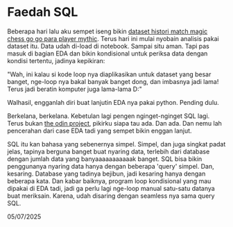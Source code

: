# Faedah SQL

Beberapa hari lalu aku sempet iseng bikin [dataset histori match magic chess go go para player mythic](https://github.com/dinanabila/mcgg-matches-dataset). Terus hari ini mulai nyobain analisis pakai dataset itu. Data udah di-load di notebook. Sampai situ aman. Tapi pas masuk di bagian EDA dan bikin kondisional untuk periksa data dengan kondisi tertentu, jadinya kepikiran:

"Wah, ini kalau si kode loop nya diaplikasikan untuk dataset yang besar banget, nge-loop nya bakal banyak banget dong, dan imbasnya jadi lama! Terus jadi beratin komputer juga lama-lama D:"

Walhasil, engganlah diri buat lanjutin EDA nya pakai python. Pending dulu. 

Berkelana, berkelana. Kebetulan lagi pengen nginget-nginget SQL lagi. Terus bukan [the odin project](https://www.theodinproject.com/lessons/node-path-databases-databases-and-sql#the-worlds-fastest-semi-complete-explanation-of-sql), pikirku siapa tau ada. Dan ada. Dan nemu lah pencerahan dari case EDA tadi yang sempet bikin enggan lanjut. 

SQL itu kan bahasa yang sebenernya simpel. Simpel, dan juga singkat padat jelas, tapinya berguna banget buat nyaring data, terlebih dari database dengan jumlah data yang banyaaaaaaaaaaak banget. SQL bisa bikin penggunanya nyaring data hanya dengan beberapa 'query' simpel. Dan, kesaring. Database yang tadinya bejibun, jadi kesaring hanya dengan beberapa kata. Dan kabar baiknya, program loop kondisional yang mau dipakai di EDA tadi, jadi ga perlu lagi nge-loop manual satu-satu datanya buat meriksain. Karena, udah disaring dengan seamless nya sama query SQL. 

05/07/2025
